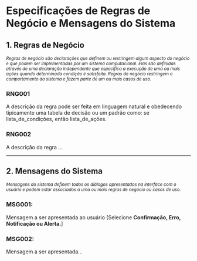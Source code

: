 # Especificações de Regras de Negócio e Mensagens do Sistema 

## 1. Regras de Negócio
<sub>_Regras de negócio são declarações que definem ou restringem algum aspecto do negócio e que podem ser implementadas por um sistema computacional. Elas são definidas através de uma declaração independente que especifica a execução de uma ou mais ações quando determinada condição é satisfeita. Regras de negócio restringem o comportamento do sistema e fazem parte de um ou mais casos de uso._</sub>  

### RNG001  
A descrição da regra pode ser feita em linguagem natural e obedecendo tipicamente uma tabela de decisão ou um padrão como: se lista_de_condições, então lista_de_ações. 
### RNG002  
A descrição da regra ... 

***

## 2. Mensagens do Sistema  
<sub>_Mensagens do sistema definem todos os diálogos apresentados na interface com o usuário e podem estar associados a uma ou mais regras de negócio ou casos de uso._</sub>  

### MSG001:  
Mensagem a ser apresentada ao usuário (Selecione **Confirmação, Erro, Notificação ou Alerta.**]  
### MSG002:  
Mensagem a ser apresentada...
